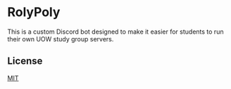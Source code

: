 # RolyPoly

This is a custom Discord bot designed to make it easier for students to run their own UOW study group servers.

## License
[MIT](https://choosealicense.com/licenses/mit/)